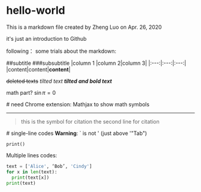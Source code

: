 # hello-world
This is a markdown file created by Zheng Luo on Apr. 26, 2020

it's just an introduction to Github

following： some trials about the markdown:

##subtitle
###subsubtitle
|column 1 |column 2|column 3|
|:---:|:---:|:---:|
|content|content|**content**|

~~deleted texts~~
*tilted text*
***tilted and bold text***

math part?
$\sin \pi = 0$

\# need Chrome extension: Mathjax to show math symbols

----

> this is the symbol for citation
> the second line for citation

\# single-line codes
**Warning**: \` is not ' (just above '"Tab")

`print()`

Multiple lines codes:

```python
text = ['Alice', ‘Bob’, 'Cindy']
for x in len(text):
  print(text[x])
print(text)
```

